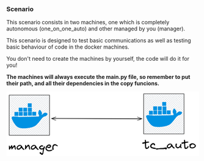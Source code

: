 ### Scenario
This scenario consists in two machines, one which is completely autonomous (one_on_one_auto) and other managed by you (manager).

This scenario is designed to test basic communications as well as testing basic behaviour of code in the docker machines.

You don't need to create the machines by yourself, the code will do it for you!

**The machines will always execute the main.py file, so remember to put their path, and all their dependencies in the copy funcions.**

![Scheme:](one_on_one_scheme.png)
